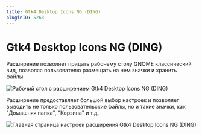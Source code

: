 ```yaml
---
title: Gtk4 Desktop Icons NG (DING)
pluginID: 5263
---
```


# Gtk4 Desktop Icons NG (DING)

Расширение позволяет придать рабочему столу GNOME классический вид, позволяя пользователю размещать на нем значки и хранить файлы.

![Рабочий стол с расширением Gtk4 Desktop Icons NG (DING)](/extensions/gtk4-desktopicons/gtk4-desktopicons-1.png)

Расширение предоставляет большой выбор настроек и позволяет выводить не только пользовательские файлы, но и такие значки, как "Домашняя папка", "Корзина" и т.д.

![Главная страница настроек расширения Gtk4 Desktop Icons NG (DING)](/extensions/gtk4-desktopicons/gtk4-desktopicons-2.png)

<!--@include: ./parts/show-install-steps.md-->
